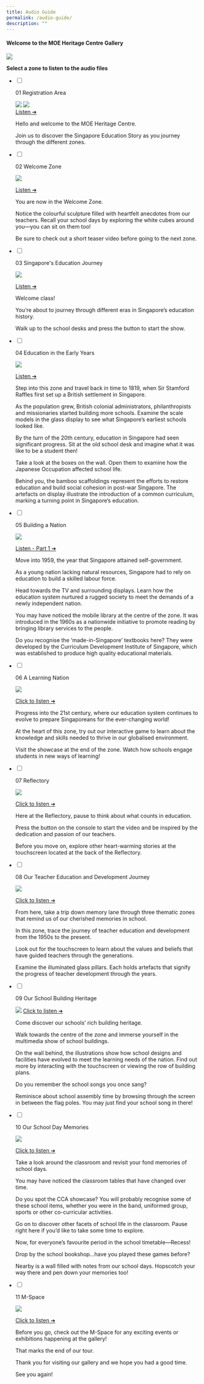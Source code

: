 ```yaml
---
title: Audio Guide
permalink: /audio-guide/
description: ""
---
```

#### Welcome to the MOE Heritage Centre Gallery
![](/images/Audio%20Guide/gallerymap.png)

**Select a zone to listen to the audio files**

<ul class="jekyllcodex_accordion">  
  
<li>  
  
<input type="checkbox" id="accordion1">  
  
<label for="accordion1">01 Registration Area</label>  
  
<div>  
  
<p>

![](/images/Audio%20Guide/01_registration.jpg)
	![](/images/Audio%20Guide/01_registration.jpg)
<br><a href="https://drive.google.com/file/d/130Wr7fWNJ3dRAOjthnHXsAoIgffqmNf9/view?usp=share_link target=">Listen ➔</a>
</p><p>Hello and welcome to the MOE Heritage Centre.  
  
Join us to discover the Singapore Education Story as you journey through the different zones.
</p><p></p>  
  
</div>  
  
</li>  
<li>  
  
<input type="checkbox" id="accordion2">  
  
<label for="accordion2">02 Welcome Zone</label>  
  
<div>  
  
<p>

![](/images/Audio%20Guide/02_welcomezone.jpg)

</p><p><a target="\_blank" href="https://drive.google.com/file/d/1XEo1b_FK_nYKS0sP_oKoFrEn1cw7BCBx/view?usp=share_link">Listen ➔</a>

You are now in the Welcome Zone.  
  
Notice the colourful sculpture filled with heartfelt anecdotes from our teachers. Recall your school days by exploring the white cubes around you—you can sit on them too!  
  
Be sure to check out a short teaser video before going to the next zone.
</p>  
  
</div>  
  
</li>  
  
<li>  
  
<input type="checkbox" id="accordion3">  
  
<label for="accordion3">03 Singapore's Education Journey </label>  
  
<div>  
  
<p>

![](/images/Audio%20Guide/03_projection.jpg)

<a href="https://drive.google.com/file/d/1dsupnHenmZoTZLCE7PDJ0vOqtpKyjf65/view?usp=share_link target=">Listen ➔</a>
</p><p>Welcome class!  
  
You’re about to journey through different eras in Singapore’s education history.  
  
Walk up to the school desks and press the button to start the show.
  
</p>  
  
</div>  
  
</li>  
	
<li>  
  
<input type="checkbox" id="accordion4">  
  
<label for="accordion4">04 Education in the Early Years</label>  
  
<div>  
  
<p>

![](/images/Audio%20Guide/04_educationearlyyears.jpg)

<a target="\_blank" href="https://drive.google.com/file/d/1OOsnwtZvdS3F03QzvO_1KvDtqiMKCu5F/view?usp=sharing">Listen ➔</a>
</p><p>Step into this zone and travel back in time to 1819, when Sir Stamford Raffles first set up a British settlement in Singapore.  
  
As the population grew, British colonial administrators, philanthropists and missionaries started building more schools. Examine the scale models in the glass display to see what Singapore’s earliest schools looked like.  
  
By the turn of the 20th century, education in Singapore had seen significant progress. Sit at the old school desk and imagine what it was like to be a student then!  
  
Take a look at the boxes on the wall. Open them to examine how the Japanese Occupation affected school life.  
  
Behind you, the bamboo scaffoldings represent the efforts to restore education and build social cohesion in post-war Singapore. The artefacts on display illustrate the introduction of a common curriculum, marking a turning point in Singapore’s education.
  
</p>  
  
</div>  
  
</li>  	
  
<li>  
  
<input type="checkbox" id="accordion5">  
  
<label for="accordion5">05 Building a Nation </label>  
  
<div>  
  
<p>


![](/images/Audio%20Guide/05_buildingnation.jpg)

<a target="\_blank" href="https://drive.google.com/file/d/18MLwgVZaaHtAaND_5mfMki0admM2XYd5/view?usp=share_link">Listen - Part 1 ➔</a>
	
</p><p>Move into 1959, the year that Singapore attained self-government.  
  
As a young nation lacking natural resources, Singapore had to rely on education to build a skilled labour force.  
  
Head towards the TV and surrounding displays. Learn how the education system nurtured a rugged society to meet the demands of a newly independent nation.  
  
You may have noticed the mobile library at the centre of the zone. It was introduced in the 1960s as a nationwide initiative to promote reading by bringing library services to the people.  
  
Do you recognise the ‘made-in-Singapore’ textbooks here? They were developed by the Curriculum Development Institute of Singapore, which was established to produce high quality educational materials.
  
</p>  
  
</div>  
  
</li>  

<li>  
  
<input type="checkbox" id="accordion6">  
  
<label for="accordion6">06 A Learning Nation</label>  
  
<div>  
  
<p>


![](/images/Audio%20Guide/06_learningnation.jpg)

<a target="\_blank" href="https://drive.google.com/file/d/17bSB41hM4z5JccmpIYMpai7E6epsmdO9/view?usp=sharing">Click to listen ➔</a>
	

</p><p>Progress into the 21st&nbsp;century, where our education system continues to evolve to prepare Singaporeans for the ever-changing world!  
  
At the heart of this zone, try out our interactive game to learn about the knowledge and skills needed to thrive in our globalised environment.  
  
Visit the showcase at the end of the zone. Watch how schools engage students in new ways of learning!
  
</p>  
  
</div>  
  
</li>  
	
<li>  
  
<input type="checkbox" id="accordion7">  
  
<label for="accordion7">07 Reflectory</label>  
  
<div>  
  
<p>

![](/images/Audio%20Guide/07_reflectory.jpg)

<a target="\_blank" href="https://drive.google.com/file/d/1Mq9biDpHxG4qM_euQSo6mPM8COST9Qz-/view?usp=sharing">Click to listen ➔</a>
	

</p><p>Here at the Reflectory, pause to think about what counts in education.  
  
Press the button on the console to start the video and be inspired by the dedication and passion of our teachers.  
  
Before you move on, explore other heart-warming stories at the touchscreen located at the back of the Reflectory.
  
</p>  
  
</div>  
  
</li>  

<li>  
  
<input type="checkbox" id="accordion8">  
  
<label for="accordion8">08 Our Teacher Education and Development Journey</label>  
  
<div>  
  
<p>

![](/images/Audio%20Guide/08_teacherdevelopment.jpg)

<a target="\_blank" href="https://drive.google.com/file/d/1N0SZiX_pPwpBvbQR2HS9GQgt1isMjQAT/view?usp=sharing">Click to listen ➔</a>
	

</p><p>From here, take a trip down memory lane through three thematic zones that remind us of our cherished memories in school.  
  
In this zone, trace the journey of teacher education and development from the 1950s to the present.  
  
Look out for the touchscreen to learn about the values and beliefs that have guided teachers through the generations.  
  
Examine the illuminated glass pillars. Each holds artefacts that signify the progress of teacher development through the years.
</p>  
  
</div>  
  
</li>  

<li>  
  
<input type="checkbox" id="accordion9">  
  
<label for="accordion9">09 Our School Building Heritage</label>  
  
<div>  
  
<p>

![](/images/Audio%20Guide/09_schoolbuilding.jpg)
<a target="\_blank" href="https://drive.google.com/file/d/19ToWIUZYBMcuP8dE5mxqW61-SLOz8bDY/view?usp=sharing">Click to listen ➔</a>
	

</p><p>Come discover our schools’ rich building heritage.  
  
Walk towards the centre of the zone and immerse yourself in the multimedia show of school buildings.  
  
On the wall behind, the illustrations show how school designs and facilities have evolved to meet the learning needs of the nation. Find out more by interacting with the touchscreen or viewing the row of building plans.  
  
Do you remember the school songs you once sang?  
  
Reminisce about school assembly time by browsing through the screen in between the flag poles. You may just find your school song in there!
</p>  
  
</div>  
  
</li>

<li>  
  
<input type="checkbox" id="accordion10">  
  
<label for="accordion10">10 Our School Day Memories</label>  
  
<div>  
  
<p>

![](/images/Audio%20Guide/10_schoolday.jpg)

<a target="\_blank" href="https://drive.google.com/file/d/1vizy2jRw8oXJelm-8oWsFp85s4kmhplU/view?usp=sharing">Click to listen ➔</a>
	

</p><p>Take a look around the classroom and revisit your fond memories of school days.  
  
You may have noticed the classroom tables that have changed over time.  
  
Do you spot the CCA showcase? You will probably recognise some of these school items, whether you were in the band, uniformed group, sports or other co-curricular activities.  
  
Go on to discover other facets of school life in the classroom. Pause right here if you’d like to take some time to explore.  
  
Now, for everyone’s favourite period in the school timetable—Recess!  
  
Drop by the school bookshop…have you played these games before?  
  
Nearby is a wall filled with notes from our school days. Hopscotch your way there and pen down your memories too!
</p>  
  
</div>  
  
</li>
	
<li>  
  
<input type="checkbox" id="accordion11">  
  
<label for="accordion11">11 M-Space</label>  
  
<div>  
  
<p>

![](/images/Audio%20Guide/11_mspace.jpg)

<a target="\_blank" href="https://drive.google.com/file/d/1mmgcZvdI88JYnTbtHMac86N7Y0I4OvxY/view?usp=sharing">Click to listen ➔</a>
	

</p><p>Before you go, check out the M-Space for any exciting events or exhibitions happening at the gallery!  
  
That marks the end of our tour.  
  
Thank you for visiting our gallery and we hope you had a good time.  
  
See you again!
</p>  
  
</div>  
  
</li>  
</ul>